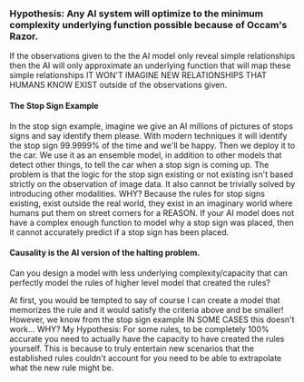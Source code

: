 ### Hypothesis: Any AI system will optimize to the minimum complexity underlying function possible because of Occam's Razor.

If the observations given to the the AI model only reveal simple relationships then the AI will only approximate an underlying function that will map these simple relationships IT WON'T IMAGINE NEW RELATIONSHIPS THAT HUMANS KNOW EXIST outside of the observations given.
#### The Stop Sign Example
In the stop sign example, imagine we give an AI millions of pictures of stops signs and say identify them please. With modern techniques it will identify the stop sign 99.9999% of the time and we'll be happy. Then we deploy it to the car. We use it as an ensemble model, in addition to other models that detect other things, to tell the car when a stop sign is coming up. The problem is that the logic for the stop sign existing or not existing isn't based strictly on the observation of image data. It also cannot be trivially solved by introducing other modalities. WHY? Because the rules for stop signs existing, exist outside the real world, they exist in an imaginary world where humans put them on street corners for a REASON. If your AI model does not have a complex enough function to model why a stop sign was placed, then it cannot accurately predict if a stop sign has been placed.

#### Causality is the AI version of the halting problem.
Can you design a model with less underlying complexity/capacity that can perfectly model the rules of higher level model that created the rules?

At first, you would be tempted to say of course I can create a model that memorizes the rule and it would satisfy the criteria above and be smaller! However, we know from the stop sign example IN SOME CASES this doesn't work... WHY? My Hypothesis: For some rules, to be completely 100% accurate you need to actually have the capacity to have created the rules yourself. This is because to truly entertain new scenarios that the established rules couldn't account for you need to be able to extrapolate what the new rule might be.

